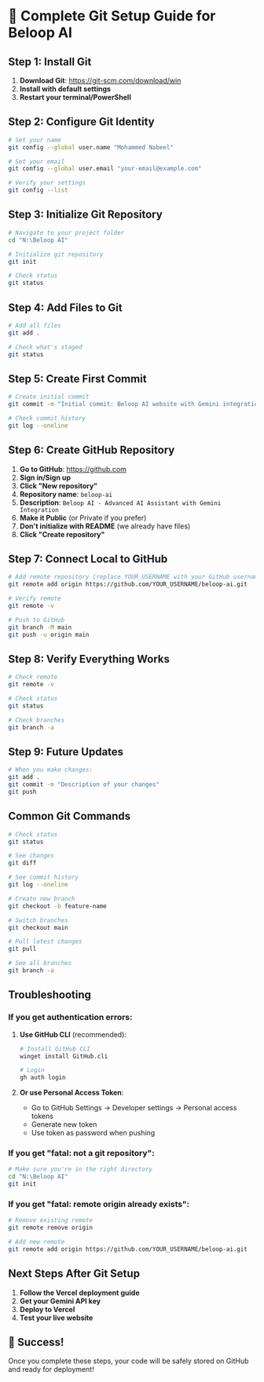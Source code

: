 # 🔧 Complete Git Setup Guide for Beloop AI

## Step 1: Install Git

1. **Download Git**: https://git-scm.com/download/win
2. **Install with default settings**
3. **Restart your terminal/PowerShell**

## Step 2: Configure Git Identity

```bash
# Set your name
git config --global user.name "Mohammed Nabeel"

# Set your email
git config --global user.email "your-email@example.com"

# Verify your settings
git config --list
```

## Step 3: Initialize Git Repository

```bash
# Navigate to your project folder
cd "N:\Beloop AI"

# Initialize git repository
git init

# Check status
git status
```

## Step 4: Add Files to Git

```bash
# Add all files
git add .

# Check what's staged
git status
```

## Step 5: Create First Commit

```bash
# Create initial commit
git commit -m "Initial commit: Beloop AI website with Gemini integration"

# Check commit history
git log --oneline
```

## Step 6: Create GitHub Repository

1. **Go to GitHub**: https://github.com
2. **Sign in/Sign up**
3. **Click "New repository"**
4. **Repository name**: `beloop-ai`
5. **Description**: `Beloop AI - Advanced AI Assistant with Gemini Integration`
6. **Make it Public** (or Private if you prefer)
7. **Don't initialize with README** (we already have files)
8. **Click "Create repository"**

## Step 7: Connect Local to GitHub

```bash
# Add remote repository (replace YOUR_USERNAME with your GitHub username)
git remote add origin https://github.com/YOUR_USERNAME/beloop-ai.git

# Verify remote
git remote -v

# Push to GitHub
git branch -M main
git push -u origin main
```

## Step 8: Verify Everything Works

```bash
# Check remote
git remote -v

# Check status
git status

# Check branches
git branch -a
```

## Step 9: Future Updates

```bash
# When you make changes:
git add .
git commit -m "Description of your changes"
git push
```

## Common Git Commands

```bash
# Check status
git status

# See changes
git diff

# See commit history
git log --oneline

# Create new branch
git checkout -b feature-name

# Switch branches
git checkout main

# Pull latest changes
git pull

# See all branches
git branch -a
```

## Troubleshooting

### If you get authentication errors:
1. **Use GitHub CLI** (recommended):
   ```bash
   # Install GitHub CLI
   winget install GitHub.cli
   
   # Login
   gh auth login
   ```

2. **Or use Personal Access Token**:
   - Go to GitHub Settings → Developer settings → Personal access tokens
   - Generate new token
   - Use token as password when pushing

### If you get "fatal: not a git repository":
```bash
# Make sure you're in the right directory
cd "N:\Beloop AI"
git init
```

### If you get "fatal: remote origin already exists":
```bash
# Remove existing remote
git remote remove origin

# Add new remote
git remote add origin https://github.com/YOUR_USERNAME/beloop-ai.git
```

## Next Steps After Git Setup

1. **Follow the Vercel deployment guide**
2. **Get your Gemini API key**
3. **Deploy to Vercel**
4. **Test your live website**

## 🎉 Success!

Once you complete these steps, your code will be safely stored on GitHub and ready for deployment!
